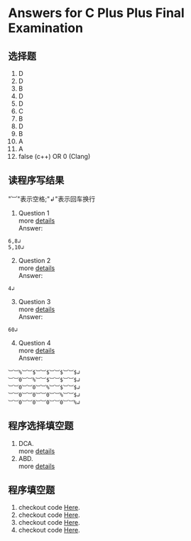 # Answers for C Plus Plus Final Examination
## 选择题
1. D
2. D
3. B
4. D
5. D
6. C
7. B
8. D
9. B
10. A
11. A
12. false  (c++) OR 0 (Clang)   

## 读程序写结果  
"︺"表示空格;"↲"表示回车换行  

1. Question 1  
 more [details](1.c)  
 Answer:  
 ```
6,8↲
5,10↲
 ```
 
2. Question 2  
 more [details](2.c)  
 Answer:  
 ```
4↲
 ```
 
3. Question 3  
 more [details](3.c)  
 Answer:  
 ```
60↲
 ```
 
4. Question 4  
 more [details](4.c)  
 Answer:  
 ```
︺︺%︺︺$︺︺$︺︺$︺︺$↲
︺︺0︺︺%︺︺$︺︺$︺︺$↲
︺︺0︺︺0︺︺%︺︺$︺︺$↲
︺︺0︺︺0︺︺0︺︺%︺︺$↲
︺︺0︺︺0︺︺0︺︺0︺︺%↲
 ```

## 程序选择填空题
1. DCA.  
 more [details](d1.c)  
2. ABD.  
 more [details](d2.c)  

## 程序填空题
1. checkout code [Here](e1.c).
2. checkout code [Here](e2.c).
3. checkout code [Here](e3.c).
4. checkout code [Here](e4.c).
